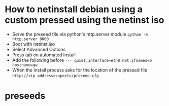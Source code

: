 # How to netinstall debian using a custom pressed using the netinst iso

- Serve the preseed file via python's http.server module `python -m http.server 9000`
- Boot with netinst.iso
- Select Advanced Options
- Press tab on automated install
- Add the following before `--- quiet`, `interface=eth0 net.ifnames=0 hostname=gw`
- When the install process asks for the location of the preseed file
  `http://<ip address>:<port>/preseed.cfg`
# preseeds
